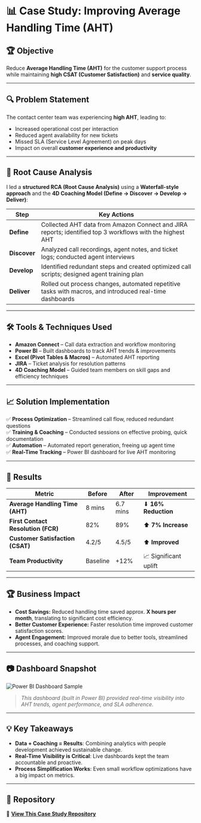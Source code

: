 # 📊 Case Study: Improving Average Handling Time (AHT)

## 🏆 Objective  

Reduce **Average Handling Time (AHT)** for the customer support process while maintaining **high CSAT (Customer Satisfaction)** and **service quality**.

---

## 🔍 Problem Statement  

The contact center team was experiencing **high AHT**, leading to:  
- Increased operational cost per interaction  
- Reduced agent availability for new tickets  
- Missed SLA (Service Level Agreement) on peak days  
- Impact on overall **customer experience and productivity**

---

## 🧠 Root Cause Analysis  

I led a **structured RCA (Root Cause Analysis)** using a **Waterfall-style approach** and the **4D Coaching Model (Define → Discover → Develop → Deliver)**:

| Step | Key Actions |
|------|-------------|
| **Define** | Collected AHT data from Amazon Connect and JIRA reports; identified top 3 workflows with the highest AHT |
| **Discover** | Analyzed call recordings, agent notes, and ticket logs; conducted agent interviews |
| **Develop** | Identified redundant steps and created optimized call scripts; designed agent training plan |
| **Deliver** | Rolled out process changes, automated repetitive tasks with macros, and introduced real-time dashboards |

---

## 🛠️ Tools & Techniques Used  

- **Amazon Connect** – Call data extraction and workflow monitoring  
- **Power BI** – Built dashboards to track AHT trends & improvements  
- **Excel (Pivot Tables & Macros)** – Automated AHT reporting  
- **JIRA** – Ticket analysis for resolution patterns  
- **4D Coaching Model** – Guided team members on skill gaps and efficiency techniques  

---

## 📈 Solution Implementation  

✅ **Process Optimization** – Streamlined call flow, reduced redundant questions  
✅ **Training & Coaching** – Conducted sessions on effective probing, quick documentation  
✅ **Automation** – Automated report generation, freeing up agent time  
✅ **Real-Time Tracking** – Power BI dashboard for live AHT monitoring  

---

## 🎯 Results  

| Metric | Before | After | Improvement |
|-------|--------|-------|------------|
| **Average Handling Time (AHT)** | 8 mins | 6.7 mins | ⬇ **16% Reduction** |
| **First Contact Resolution (FCR)** | 82% | 89% | ⬆ **7% Increase** |
| **Customer Satisfaction (CSAT)** | 4.2/5 | 4.5/5 | ⬆ **Improved** |
| **Team Productivity** | Baseline | +12% | 📈 Significant uplift |

---

## 🏆 Business Impact  

- **Cost Savings:** Reduced handling time saved approx. **X hours per month**, translating to significant cost efficiency.  
- **Better Customer Experience:** Faster resolution time improved customer satisfaction scores.  
- **Agent Engagement:** Improved morale due to better tools, streamlined processes, and coaching support.

---

## 📷 Dashboard Snapshot  

![Power BI Dashboard Sample](./screenshots/aht-dashboard.png)

> _This dashboard (built in Power BI) provided real-time visibility into AHT trends, agent performance, and SLA adherence._

---

## 💡 Key Takeaways  

- **Data + Coaching = Results**: Combining analytics with people development achieved sustainable change.  
- **Real-Time Visibility is Critical**: Live dashboards kept the team accountable and proactive.  
- **Process Simplification Works**: Even small workflow optimizations have a big impact on metrics.

---

## 🔗 Repository  

📂 **[View This Case Study Repository](https://github.com/yourusername/AHT-Improvement-Case-Study)**  
